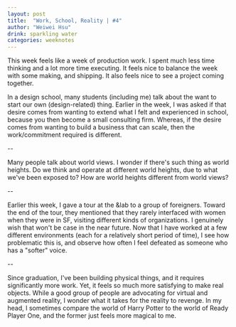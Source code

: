 ```yaml
---
layout: post
title:  "Work, School, Reality | #4"
author: "Weiwei Hsu"
drink: sparkling water
categories: weeknotes
---
```


This week feels like a week of production work. I spent much less time thinking and a lot more time executing. It feels nice to balance the week with some making, and shipping. It also feels nice to see a project coming together.

In a design school, many students (including me) talk about the want to start our own (design-related) thing. Earlier in the week, I was asked if that desire comes from wanting to extend what I felt and experienced in school, because you then become a small consulting firm. Whereas, if the desire comes from wanting to build a business that can scale, then the work/commitment required is different.

--

Many people talk about world views. I wonder if there's such thing as world heights. Do we think and operate at different world heights, due to what we've been exposed to? How are world heights different from world views?

--

Earlier this week, I gave a tour at the &lab to a group of foreigners. Toward the end of the tour, they mentioned that they rarely interfaced with women when they were in SF, visiting different kinds of organizations. I genuinely wish that won't be case in the near future. Now that I have worked at a few different environments (each for a relatively short period of time), I see how problematic this is, and observe how often I feel defeated as someone who has a "softer" voice.

--

Since graduation, I've been building physical things, and it requires significantly more work. Yet, it feels so much more satisfying to make real objects. While a good group of people are advocating for virtual and augmented reality, I wonder what it takes for the reality to revenge. In my head, I sometimes compare the world of Harry Potter to the world of Ready Player One, and the former just feels more magical to me.
